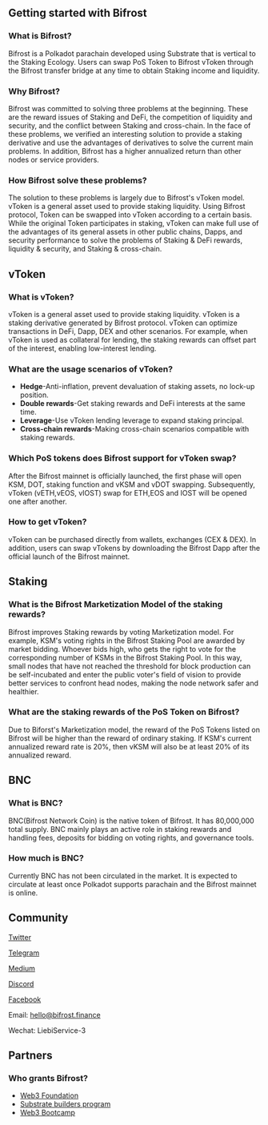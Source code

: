 ## Getting started with Bifrost

### What is Bifrost?

Bifrost is a Polkadot parachain developed using Substrate that is vertical to the Staking Ecology. Users can swap PoS Token to Bifrost vToken through the Bifrost transfer bridge at any time to obtain Staking income and liquidity.

### Why Bifrost?

Bifrost was committed to solving three problems at the beginning. These are the reward issues of Staking and DeFi, the competition of liquidity and security, and the conflict between Staking and cross-chain. In the face of these problems, we verified an interesting solution to provide a staking derivative and use the advantages of derivatives to solve the current main problems. In addition, Bifrost has a higher annualized return than other nodes or service providers.

### How Bifrost solve these problems?

The solution to these problems is largely due to Bifrost's vToken model. vToken is a general asset used to provide staking liquidity. Using Bifrost protocol, Token can be swapped into vToken according to a certain basis. While the original Token participates in staking, vToken can make full use of the advantages of its general assets in other public chains, Dapps, and security performance to solve the problems of Staking & DeFi rewards, liquidity & security, and Staking & cross-chain.

## vToken

### What is vToken?

vToken is a general asset used to provide staking liquidity. vToken is a staking derivative generated by Bifrost protocol. vToken can optimize transactions in DeFi, Dapp, DEX and other scenarios. For example, when vToken is used as collateral for lending, the staking rewards can offset part of the interest, enabling low-interest lending.

### What are the usage scenarios of vToken?

- **Hedge**-Anti-inflation, prevent devaluation of staking assets, no lock-up position.
- **Double rewards**-Get staking rewards and DeFi interests at the same time.
- **Leverage**-Use vToken lending leverage to expand staking principal.
- **Cross-chain rewards**-Making cross-chain scenarios compatible with staking rewards.

### Which PoS tokens does Bifrost support for vToken swap?

After the Bifrost mainnet is officially launched, the first phase will open KSM, DOT, staking function and vKSM and vDOT swapping. Subsequently, vToken (vETH,vEOS, vIOST) swap for ETH,EOS and IOST will be opened one after another.

### How to get vToken?

vToken can be purchased directly from wallets, exchanges (CEX & DEX). In addition, users can swap vTokens by downloading the Bifrost Dapp after the official launch of the Bifrost mainnet.

## Staking

### What is the Bifrost Marketization Model of the staking rewards?

Bifrost improves Staking rewards by voting Marketization model. For example, KSM's voting rights in the Bifrost Staking Pool are awarded by market bidding. Whoever bids high, who gets the right to vote for the corresponding number of KSMs in the Bifrost Staking Pool. In this way, small nodes that have not reached the threshold for block production can be self-incubated and enter the public voter's field of vision to provide better services to confront head nodes, making the node network safer and healthier.

### What are the staking rewards of the PoS Token on Bifrost?

Due to Biforst's Marketization model, the reward of the PoS Tokens listed on Bifrost will be higher than the reward of ordinary staking. If KSM's current annualized reward rate is 20%, then vKSM will also be at least 20% of its annualized reward.

## BNC

### What is BNC?

BNC(Bifrost Network Coin) is the native token of Bifrost. It has 80,000,000 total supply. BNC mainly plays an active role in staking rewards and handling fees, deposits for bidding on voting rights, and governance tools.

### How much is BNC?

Currently BNC has not been circulated in the market. It is expected to circulate at least once Polkadot supports parachain and the Bifrost mainnet is online.

## Community


[Twitter](https://twitter.com/bifrost_network)

[Telegram](https://t.me/bifrost_networkP)

[Medium](https://medium.com/@bifrost_network)

[Discord](https://discord.com/channels/704931715222732870/704931715961061379)

[Facebook](https://www.facebook.com/groups/792195241270123)

Email: <hello@bifrost.finance>

Wechat: LiebiService-3

## Partners

### Who grants Bifrost?

- [Web3 Foundation](https://web3.foundation/)
- [Substrate builders program](https://www.substrate.io/builders-program/)
- [Web3 Bootcamp](https://bootcamp.web3.foundation/)
